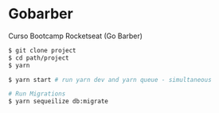 # Gobarber
 Curso Bootcamp Rocketseat (Go Barber)

 ```bash
 $ git clone project
 $ cd path/project
 $ yarn

 $ yarn start # run yarn dev and yarn queue - simultaneous

 # Run Migrations
 $ yarn sequeilize db:migrate
 ```
